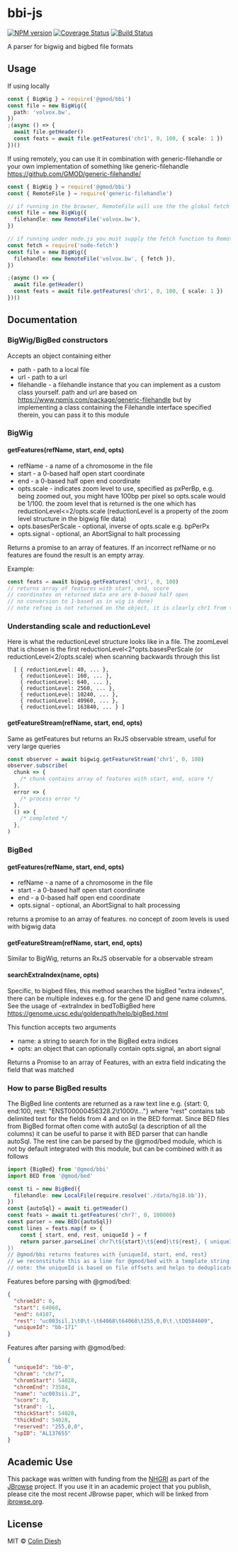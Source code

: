 # bbi-js

[![NPM version](https://img.shields.io/npm/v/@gmod/bbi.svg?style=flat-square)](https://npmjs.org/package/@gmod/bbi)
[![Coverage Status](https://img.shields.io/codecov/c/github/GMOD/bbi-js/master.svg?style=flat-square)](https://codecov.io/gh/GMOD/bbi-js/branch/master)
[![Build Status](https://img.shields.io/github/actions/workflow/status/GMOD/bbi-js/push.yml?branch=master)](https://github.com/GMOD/bbi-js/actions?query=branch%3Amaster+workflow%3APush+)

A parser for bigwig and bigbed file formats

## Usage

If using locally

```typescript
const { BigWig } = require('@gmod/bbi')
const file = new BigWig({
  path: 'volvox.bw',
})
;(async () => {
  await file.getHeader()
  const feats = await file.getFeatures('chr1', 0, 100, { scale: 1 })
})()
```

If using remotely, you can use it in combination with generic-filehandle or your
own implementation of something like generic-filehandle
https://github.com/GMOD/generic-filehandle/

```typescript
const { BigWig } = require('@gmod/bbi')
const { RemoteFile } = require('generic-filehandle')

// if running in the browser, RemoteFile will use the the global fetch
const file = new BigWig({
  filehandle: new RemoteFile('volvox.bw'),
})

// if running under node.js you must supply the fetch function to RemoteFile
const fetch = require('node-fetch')
const file = new BigWig({
  filehandle: new RemoteFile('volvox.bw', { fetch }),
})

;(async () => {
  await file.getHeader()
  const feats = await file.getFeatures('chr1', 0, 100, { scale: 1 })
})()
```

## Documentation

### BigWig/BigBed constructors

Accepts an object containing either

- path - path to a local file
- url - path to a url
- filehandle - a filehandle instance that you can implement as a custom class
  yourself. path and url are based on
  https://www.npmjs.com/package/generic-filehandle but by implementing a class
  containing the Filehandle interface specified therein, you can pass it to this
  module

### BigWig

#### getFeatures(refName, start, end, opts)

- refName - a name of a chromosome in the file
- start - a 0-based half open start coordinate
- end - a 0-based half open end coordinate
- opts.scale - indicates zoom level to use, specified as pxPerBp, e.g. being
  zoomed out, you might have 100bp per pixel so opts.scale would be 1/100. the
  zoom level that is returned is the one which has reductionLevel<=2/opts.scale
  (reductionLevel is a property of the zoom level structure in the bigwig file
  data)
- opts.basesPerScale - optional, inverse of opts.scale e.g. bpPerPx
- opts.signal - optional, an AbortSignal to halt processing

Returns a promise to an array of features. If an incorrect refName or no
features are found the result is an empty array.

Example:

```typescript
const feats = await bigwig.getFeatures('chr1', 0, 100)
// returns array of features with start, end, score
// coordinates on returned data are are 0-based half open
// no conversion to 1-based as in wig is done)
// note refseq is not returned on the object, it is clearly chr1 from the query though
```

### Understanding scale and reductionLevel

Here is what the reductionLevel structure looks like in a file. The zoomLevel
that is chosen is the first reductionLevel<2\*opts.basesPerScale (or
reductionLevel<2/opts.scale) when scanning backwards through this list

      [ { reductionLevel: 40, ... },
        { reductionLevel: 160, ... },
        { reductionLevel: 640, ... },
        { reductionLevel: 2560, ... },
        { reductionLevel: 10240, ... },
        { reductionLevel: 40960, ... },
        { reductionLevel: 163840, ... } ]

#### getFeatureStream(refName, start, end, opts)

Same as getFeatures but returns an RxJS observable stream, useful for very large
queries

```typescript
const observer = await bigwig.getFeatureStream('chr1', 0, 100)
observer.subscribe(
  chunk => {
    /* chunk contains array of features with start, end, score */
  },
  error => {
    /* process error */
  },
  () => {
    /* completed */
  },
)
```

### BigBed

#### getFeatures(refName, start, end, opts)

- refName - a name of a chromosome in the file
- start - a 0-based half open start coordinate
- end - a 0-based half open end coordinate
- opts.signal - optional, an AbortSignal to halt processing

returns a promise to an array of features. no concept of zoom levels is used
with bigwig data

#### getFeatureStream(refName, start, end, opts)

Similar to BigWig, returns an RxJS observable for a observable stream

#### searchExtraIndex(name, opts)

Specific, to bigbed files, this method searches the bigBed "extra indexes",
there can be multiple indexes e.g. for the gene ID and gene name columns. See
the usage of -extraIndex in bedToBigBed here
https://genome.ucsc.edu/goldenpath/help/bigBed.html

This function accepts two arguments

- name: a string to search for in the BigBed extra indices
- opts: an object that can optionally contain opts.signal, an abort signal

Returns a Promise to an array of Features, with an extra field indicating the
field that was matched

### How to parse BigBed results

The BigBed line contents are returned as a raw text line e.g. {start: 0,
end:100, rest: "ENST00000456328.2\t1000\t..."} where "rest" contains tab
delimited text for the fields from 4 and on in the BED format. Since BED files
from BigBed format often come with autoSql (a description of all the columns) it
can be useful to parse it with BED parser that can handle autoSql. The rest line
can be parsed by the @gmod/bed module, which is not by default integrated with
this module, but can be combined with it as follows

```typescript
import {BigBed} from '@gmod/bbi'
import BED from '@gmod/bed'

const ti = new BigBed({
  filehandle: new LocalFile(require.resolve('./data/hg18.bb')),
})
const {autoSql} = await ti.getHeader()
const feats = await ti.getFeatures('chr7', 0, 100000)
const parser = new BED({autoSql})
const lines = feats.map(f => {
    const { start, end, rest, uniqueId } = f
    return parser.parseLine(`chr7\t${start}\t${end}\t${rest}, { uniqueId })\
})
// @gmod/bbi returns features with {uniqueId, start, end, rest}
// we reconstitute this as a line for @gmod/bed with a template string
// note: the uniqueId is based on file offsets and helps to deduplicate exact feature copies if they exist
```

Features before parsing with @gmod/bed:

```json
{
  "chromId": 0,
  "start": 64068,
  "end": 64107,
  "rest": "uc003sil.1\t0\t-\t64068\t64068\t255,0,0\t.\tDQ584609",
  "uniqueId": "bb-171"
}
```

Features after parsing with @gmod/bed:

```json
{
  "uniqueId": "bb-0",
  "chrom": "chr7",
  "chromStart": 54028,
  "chromEnd": 73584,
  "name": "uc003sii.2",
  "score": 0,
  "strand": -1,
  "thickStart": 54028,
  "thickEnd": 54028,
  "reserved": "255,0,0",
  "spID": "AL137655"
}
```

## Academic Use

This package was written with funding from the [NHGRI](http://genome.gov) as
part of the [JBrowse](http://jbrowse.org) project. If you use it in an academic
project that you publish, please cite the most recent JBrowse paper, which will
be linked from [jbrowse.org](http://jbrowse.org).

## License

MIT © [Colin Diesh](https://github.com/cmdcolin)
